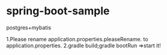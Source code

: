 # spring-boot-sample
postgres+mybatis

1.Please rename application.properties.pleaseRename. to application.properties.
2.gradle build;gradle bootRun =>start it!
